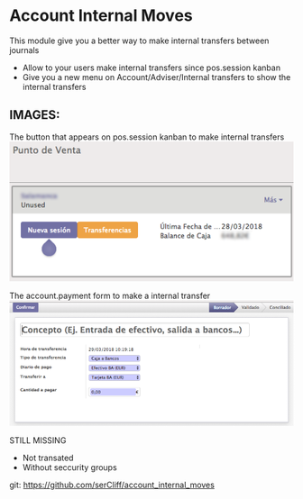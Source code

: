 # Account Internal Moves


This module give you a better way to make internal transfers between journals
* Allow to your users make internal transfers since pos.session kanban
* Give you a new menu on Account/Adviser/Internal transfers to show the internal transfers


## IMAGES: 

The button that appears on pos.session kanban to make internal transfers
![pos_session](https://github.com/serCliff/account_internal_moves/blob/10.0/img/pos_session.png)


The account.payment form to make a internal transfer
![account_payment](https://github.com/serCliff/account_internal_moves/blob/10.0/img/account_payment.png)


STILL MISSING
* Not transated
* Without seccurity groups

git: https://github.com/serCliff/account_internal_moves
